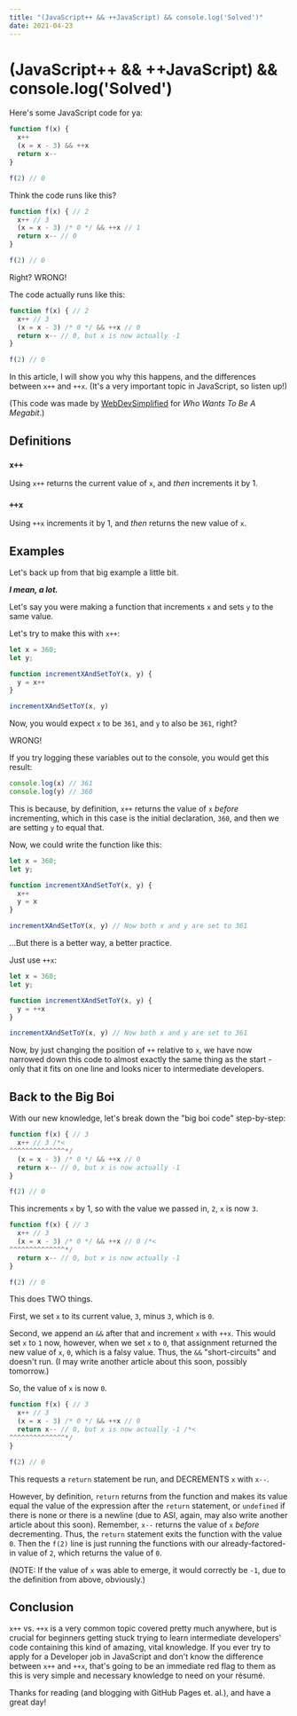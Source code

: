 ```yaml
---
title: "(JavaScript++ && ++JavaScript) && console.log('Solved')"
date: 2021-04-23
---
```


[WDS]: https://www.youtube.com/c/WebDevSimplified/videos

# (JavaScript++ && ++JavaScript) && console.log('Solved')

Here's some JavaScript code for ya:

```javascript
function f(x) {
  x++
  (x = x - 3) && ++x
  return x--
}

f(2) // 0
```

Think the code runs like this?

```javascript
function f(x) { // 2
  x++ // 3
  (x = x - 3) /* 0 */ && ++x // 1
  return x-- // 0
}

f(2) // 0
```

Right? WRONG!

The code actually runs like this:

```javascript
function f(x) { // 2
  x++ // 3
  (x = x - 3) /* 0 */ && ++x // 0
  return x-- // 0, but x is now actually -1
}

f(2) // 0
```

In this article, I will show you why this happens, and the differences between `x++` and `++x`. (It's a very important topic in JavaScript, so listen up!)

(This code was made by [WebDevSimplified][WDS] for _Who Wants To Be A Megabit_.)

## Definitions

### `x++`

Using `x++` returns the current value of `x`, and _then_ increments it by 1.

### `++x`

Using `++x` increments it by 1, and _then_ returns the new value of `x`.

## Examples

Let's back up from that big example a little bit.

**_I mean, a lot._**

Let's say you were making a function that increments `x` and sets `y` to the same value.

Let's try to make this with `x++`:

```javascript
let x = 360;
let y;

function incrementXAndSetToY(x, y) {
  y = x++
}

incrementXAndSetToY(x, y)
```

Now, you would expect `x` to be `361`, and `y` to also be `361`, right?

WRONG!

If you try logging these variables out to the console, you would get this result:

```javascript
console.log(x) // 361
console.log(y) // 360
```

This is because, by definition, `x++` returns the value of `x` _before_ incrementing, which in this case is the initial declaration, `360`, and then we are setting `y` to equal that.

Now, we could write the function like this:

```javascript
let x = 360;
let y;

function incrementXAndSetToY(x, y) {
  x++
  y = x
}

incrementXAndSetToY(x, y) // Now both x and y are set to 361
```

...But there is a better way, a better practice.

Just use `++x`:

```javascript
let x = 360;
let y;

function incrementXAndSetToY(x, y) {
  y = ++x
}

incrementXAndSetToY(x, y) // Now both x and y are set to 361
```

Now, by just changing the position of `++` relative to `x`, we have now narrowed down this code to almost exactly the same thing as the start - only that it fits on one line and looks nicer to intermediate developers.

## Back to the Big Boi

With our new knowledge, let's break down the "big boi code" step-by-step:

```javascript
function f(x) { // 3
  x++ // 3 /*<
^^^^^^^^^^^^^^*/
  (x = x - 3) /* 0 */ && ++x // 0
  return x-- // 0, but x is now actually -1
}

f(2) // 0
```

This increments `x` by 1, so with the value we passed in, `2`, `x` is now `3`.

```javascript
function f(x) { // 3
  x++ // 3
  (x = x - 3) /* 0 */ && ++x // 0 /*<
^^^^^^^^^^^^^^*/
  return x-- // 0, but x is now actually -1
}

f(2) // 0
```

This does TWO things.

First, we set `x` to its current value, `3`, minus `3`, which is `0`.

Second, we append an `&&` after that and increment `x` with `++x`. This would set `x` to `1` now, however, when we set `x` to `0`, that assignment returned the new value of `x`, `0`, which is a falsy value. Thus, the `&&` "short-circuits" and doesn't run. (I may write another article about this soon, possibly tomorrow.)

So, the value of `x` is now `0`.


```javascript
function f(x) { // 3
  x++ // 3
  (x = x - 3) /* 0 */ && ++x // 0
  return x-- // 0, but x is now actually -1 /*<
^^^^^^^^^^^^^^*/
}

f(2) // 0
```

This requests a `return` statement be run, and DECREMENTS `x` with `x--`.

However, by definition, `return` returns from the function and makes its value equal the value of the expression after the `return` statement, or `undefined` if there is none or there is a newline (due to ASI, again, may also write another article about this soon). Remember, `x--` returns the value of `x` _before_ decrementing. Thus, the `return` statement exits the function with the value `0`. Then the `f(2)` line is just running the functions with our already-factored-in value of `2`, which returns the value of `0`.

(NOTE: If the value of `x` was able to emerge, it would correctly be `-1`, due to the definition from above, obviously.)

## Conclusion

`x++` vs. `++x` is a very common topic covered pretty much anywhere, but is crucial for beginners getting stuck trying to learn intermediate developers' code containing this kind of amazing, vital knowledge. If you ever try to apply for a Developer job in JavaScript and don't know the difference between `x++` and `++x`, that's going to be an immediate red flag to them as this is very simple and necessary knowledge to need on your résumé.

Thanks for reading (and blogging with GitHub Pages et. al.), and have a great day!
